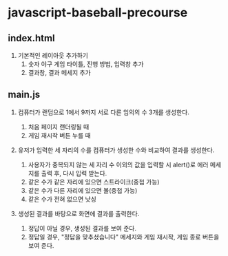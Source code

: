 # javascript-baseball-precourse

## index.html

1. 기본적인 레이아웃 추가하기
   1. 숫자 야구 게임 타이틀, 진행 방법, 입력창 추가
   2. 결과창, 결과 메세지 추가

## main.js

1. 컴퓨터가 랜덤으로 1에서 9까지 서로 다른 임의의 수 3개를 생성한다.

   1. 처음 페이지 랜더링될 때
   2. 게임 재시작 버튼 누를 때

2. 유저가 입력한 세 자리의 수를 컴퓨터가 생성한 수와 비교하여 결과를 생성한다.

   1. 사용자가 중복되지 않는 세 자리 수 이외의 값을 입력할 시 alert()로 에러 메세지를 출력 후, 다시 입력 받는다.
   2. 같은 수가 같은 자리에 있으면 스트라이크(중첩 가능)
   3. 같은 수가 다른 자리에 있으면 볼(중첩 가능)
   4. 같은 수가 전혀 없으면 낫싱

3. 생성된 결과를 바탕으로 화면에 결과를 출력한다.
   1. 정답이 아닐 경우, 생성된 결과를 보여 준다.
   2. 정답일 경우, "정답을 맞추셨습니다" 메세지와 게임 재시작, 게임 종료 버튼을 보여 준다.
